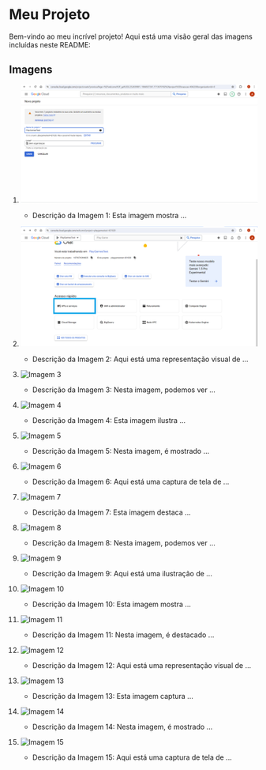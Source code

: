 # Meu Projeto

Bem-vindo ao meu incrível projeto! Aqui está uma visão geral das imagens incluídas neste README:

## Imagens

1. ![Imagem 1](image/1.png)
   - Descrição da Imagem 1: Esta imagem mostra ...

2. ![Imagem 2](image/2.png)
   - Descrição da Imagem 2: Aqui está uma representação visual de ...

3. ![Imagem 3](images/3.png)
   - Descrição da Imagem 3: Nesta imagem, podemos ver ...

4. ![Imagem 4](images/4.png)
   - Descrição da Imagem 4: Esta imagem ilustra ...

5. ![Imagem 5](images/5.png)
   - Descrição da Imagem 5: Nesta imagem, é mostrado ...

6. ![Imagem 6](images/6.png)
   - Descrição da Imagem 6: Aqui está uma captura de tela de ...

7. ![Imagem 7](images/7.png)
   - Descrição da Imagem 7: Esta imagem destaca ...

8. ![Imagem 8](images/8.png)
   - Descrição da Imagem 8: Nesta imagem, podemos ver ...

9. ![Imagem 9](images/9.png)
   - Descrição da Imagem 9: Aqui está uma ilustração de ...

10. ![Imagem 10](images/10.png)
    - Descrição da Imagem 10: Esta imagem mostra ...

11. ![Imagem 11](images/11.png)
    - Descrição da Imagem 11: Nesta imagem, é destacado ...

12. ![Imagem 12](images/12.png)
    - Descrição da Imagem 12: Aqui está uma representação visual de ...

13. ![Imagem 13](images/13.png)
    - Descrição da Imagem 13: Esta imagem captura ...

14. ![Imagem 14](images/14.png)
    - Descrição da Imagem 14: Nesta imagem, é mostrado ...

15. ![Imagem 15](images/15.png)
    - Descrição da Imagem 15: Aqui está uma captura de tela de ...
